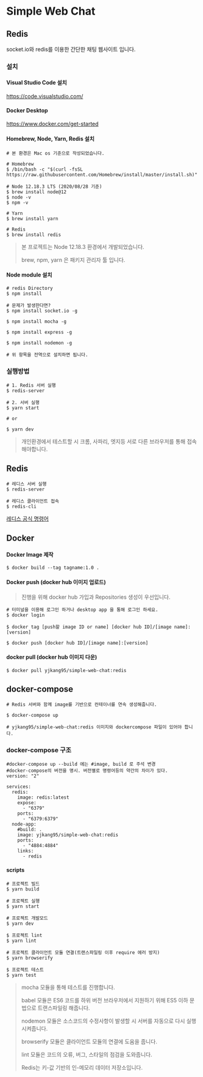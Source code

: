 # Simple Web Chat

## Redis
socket.io와 redis를 이용한 간단한 채팅 웹사이트 입니다.

### 설치

#### Visual Studio Code 설치
https://code.visualstudio.com/

#### Docker Desktop
https://www.docker.com/get-started

#### Homebrew, Node, Yarn, Redis 설치
```
# 본 환경은 Mac os 기준으로 작성되었습니다.

# Homebrew
$ /bin/bash -c "$(curl -fsSL https://raw.githubusercontent.com/Homebrew/install/master/install.sh)"

# Node 12.18.3 LTS (2020/08/28 기준)
$ brew install node@12
$ node -v
$ npm -v

# Yarn
$ brew install yarn

# Redis
$ brew install redis
```
> 본 프로젝트는 Node 12.18.3 환경에서 개발되었습니다.
>
> brew, npm, yarn 은 패키지 관리자 툴 입니다.

#### Node module 설치
```
# redis Directory
$ npm install

# 문제가 발생한다면?
$ npm install socket.io -g

$ npm install mocha -g

$ npm install express -g

$ npm install nodemon -g

# 위 항목을 전역으로 설치하면 됩니다.
```

### 실행방법

```
# 1. Redis 서버 실행
$ redis-server

# 2. 서버 실행
$ yarn start

# or

$ yarn dev
```
> 개인환경에서 테스트할 시 크롬, 사파리, 엣지등 서로 다른 브라우저를 통해 접속해야합니다.

## Redis
```
# 레디스 서버 실행
$ redis-server

# 레디스 클라이언트 접속
$ redis-cli
```
[레디스 공식 명령어](https://redis.io/commands)

## Docker

#### Docker Image 제작
```
$ docker build --tag tagname:1.0 .
```

#### Docker push (docker hub 이미지 업로드)
> 진행을 위해 docker hub 가입과 Repositories 생성이 우선입니다.
```
# 터미널을 이용해 로그인 하거나 desktop app 을 통해 로그인 하세요.
$ docker login

$ docker tag [push할 image ID or name] [docker hub ID]/[image name]:[version]

$ docker push [docker hub ID]/[image name]:[version]
```

#### docker pull (docker hub 이미지 다운)
```
$ docker pull yjkang95/simple-web-chat:redis
```

## docker-compose
```
# Redis 서버와 함께 image를 기반으로 컨테이너를 연속 생성해줍니다.

$ docker-compose up

# yjkang95/simple-web-chat:redis 이미지와 dockercompose 파일이 있어야 합니다.
```

### docker-compose 구조
```
#docker-compose up --build 에는 #image, build 로 주석 변경
#docker-compose의 버전을 명시. 버전별로 명령어등의 약간의 차이가 있다.
version: "2"

services:
  redis:
    image: redis:latest
    expose:
      - "6379"
    ports:
      - "6379:6379"
  node-app:
    #build: .
    image: yjkang95/simple-web-chat:redis
    ports:
      - "4884:4884"
    links: 
      - redis
```

#### scripts
```
# 프로젝트 빌드
$ yarn build

# 프로젝트 실행
$ yarn start

# 프로젝트 개발모드
$ yarn dev

$ 프로젝트 lint
$ yarn lint

# 프로젝트 클라이언트 모듈 연결(트랜스파일링 이후 require 에러 방지)
$ yarn browserify

$ 프로젝트 테스트
$ yarn test
```
> mocha 모듈을 통해 테스트를 진행합니다.
>
> babel 모듈은 ES6 코드를 하위 버전 브라우저에서 지원하기 위해 ES5 이하 문법으로 트랜스파일링 해줍니다.
>
> nodemon 모듈은 소스코드의 수정사항이 발생할 시 서버를 자동으로 다시 실행시켜줍니다.
>
> browserify 모듈은 클라이언트 모듈의 연결에 도움을 줍니다.
>
> lint 모듈은 코드의 오류, 버그, 스타일의 점검을 도와줍니다.
>
> Redis는 키-값 기반의 인-메모리 데이터 저장소입니다.